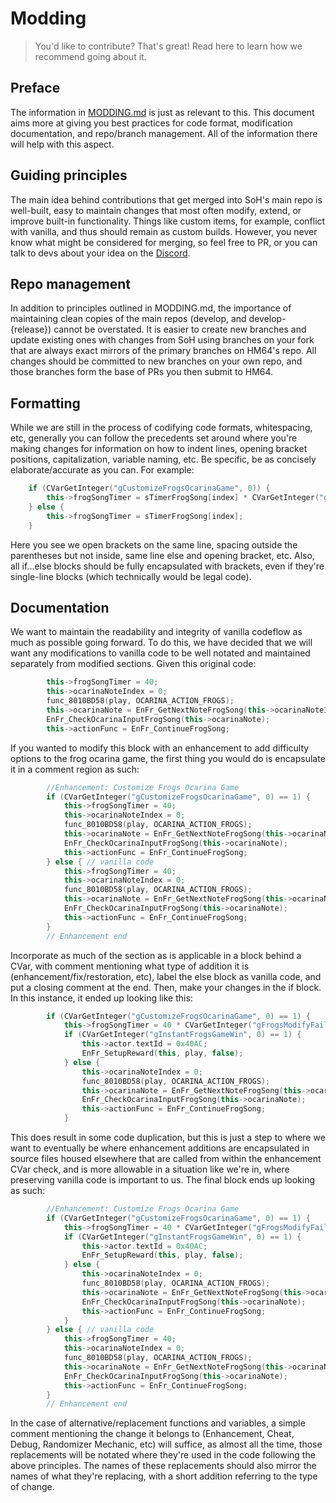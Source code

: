 # Modding

> You'd like to contribute? That's great! Read here to learn how we recommend going about it.

## Preface

The information in [MODDING.md](https://github.com/HarbourMasters/Shipwright/blob/develop/docs/MODDING.md) is just as relevant to this. This document aims more at giving you best practices for code format, modification documentation, and repo/branch management. All of the information there will help with this aspect.

## Guiding principles

The main idea behind contributions that get merged into SoH's main repo is well-built, easy to maintain changes that most often modify, extend, or improve built-in functionality. Things like custom items, for example, conflict with vanilla, and thus should remain as custom builds. However, you never know what might be considered for merging, so feel free to PR, or you can talk to devs about your idea on the [Discord](https://discord.gg/shipofharkinian).

## Repo management

In addition to principles outlined in MODDING.md, the importance of maintaining clean copies of the main repos (develop, and develop-{release}) cannot be overstated. It is easier to create new branches and update existing ones with changes from SoH using branches on your fork that are always exact mirrors of the primary branches on HM64's repo. All changes should be committed to new branches on your own repo, and those branches form the base of PRs you then submit to HM64.

## Formatting

While we are still in the process of codifying code formats, whitespacing, etc, generally you can follow the precedents set around where you're making changes for information on how to indent lines, opening bracket positions, capitalization, variable naming, etc. Be specific, be as concisely elaborate/accurate as you can.  For example:

```c++
    if (CVarGetInteger("gCustomizeFrogsOcarinaGame", 0)) {
        this->frogSongTimer = sTimerFrogSong[index] * CVarGetInteger("gFrogsModifyFailTime", 1);
    } else {
        this->frogSongTimer = sTimerFrogSong[index];
    }
```

Here you see we open brackets on the same line, spacing outside the parentheses but not inside, same line else and opening bracket, etc. Also, all if...else blocks should be fully encapsulated with brackets, even if they're single-line blocks (which technically would be legal code).

## Documentation

We want to maintain the readability and integrity of vanilla codeflow as much as possible going forward. To do this, we have decided that we will want any modifications to vanilla code to be well notated and maintained separately from modified sections. Given this original code:

```c++
        this->frogSongTimer = 40;
        this->ocarinaNoteIndex = 0;
        func_8010BD58(play, OCARINA_ACTION_FROGS);
        this->ocarinaNote = EnFr_GetNextNoteFrogSong(this->ocarinaNoteIndex);
        EnFr_CheckOcarinaInputFrogSong(this->ocarinaNote);
        this->actionFunc = EnFr_ContinueFrogSong;
```

If you wanted to modify this block with an enhancement to add difficulty options to the frog ocarina game, the first thing you would do is encapsulate it in a comment region as such:

```c++
        //Enhancement: Customize Frogs Ocarina Game
        if (CVarGetInteger("gCustomizeFrogsOcarinaGame", 0) == 1) {
            this->frogSongTimer = 40;
            this->ocarinaNoteIndex = 0;
            func_8010BD58(play, OCARINA_ACTION_FROGS);
            this->ocarinaNote = EnFr_GetNextNoteFrogSong(this->ocarinaNoteIndex);
            EnFr_CheckOcarinaInputFrogSong(this->ocarinaNote);
            this->actionFunc = EnFr_ContinueFrogSong;
        } else { // vanilla code
            this->frogSongTimer = 40;
            this->ocarinaNoteIndex = 0;
            func_8010BD58(play, OCARINA_ACTION_FROGS);
            this->ocarinaNote = EnFr_GetNextNoteFrogSong(this->ocarinaNoteIndex);
            EnFr_CheckOcarinaInputFrogSong(this->ocarinaNote);
            this->actionFunc = EnFr_ContinueFrogSong;
        }
        // Enhancement end
```

Incorporate as much of the section as is applicable in a block behind a CVar, with comment mentioning what type of addition it is (enhancement/fix/restoration, etc), label the else block as vanilla code, and put a closing comment at the end. Then, make your changes in the if block. In this instance, it ended up looking like this:

```c++
        if (CVarGetInteger("gCustomizeFrogsOcarinaGame", 0) == 1) {
            this->frogSongTimer = 40 * CVarGetInteger("gFrogsModifyFailTime", 1);
            if (CVarGetInteger("gInstantFrogsGameWin", 0) == 1) {
                this->actor.textId = 0x40AC;
                EnFr_SetupReward(this, play, false);
            } else {
                this->ocarinaNoteIndex = 0;
                func_8010BD58(play, OCARINA_ACTION_FROGS);
                this->ocarinaNote = EnFr_GetNextNoteFrogSong(this->ocarinaNoteIndex);
                EnFr_CheckOcarinaInputFrogSong(this->ocarinaNote);
                this->actionFunc = EnFr_ContinueFrogSong;
            }
```

This does result in some code duplication, but this is just a step to where we want to eventually be where enhancement additions are encapsulated in source files housed elsewhere that are called from within the enhancement CVar check, and is more allowable in a situation like we're in, where preserving vanilla code is important to us. The final block ends up looking as such:

```c++
        //Enhancement: Customize Frogs Ocarina Game
        if (CVarGetInteger("gCustomizeFrogsOcarinaGame", 0) == 1) {
            this->frogSongTimer = 40 * CVarGetInteger("gFrogsModifyFailTime", 1);
            if (CVarGetInteger("gInstantFrogsGameWin", 0) == 1) {
                this->actor.textId = 0x40AC;
                EnFr_SetupReward(this, play, false);
            } else {
                this->ocarinaNoteIndex = 0;
                func_8010BD58(play, OCARINA_ACTION_FROGS);
                this->ocarinaNote = EnFr_GetNextNoteFrogSong(this->ocarinaNoteIndex);
                EnFr_CheckOcarinaInputFrogSong(this->ocarinaNote);
                this->actionFunc = EnFr_ContinueFrogSong;
            }
        } else { // vanilla code
            this->frogSongTimer = 40;
            this->ocarinaNoteIndex = 0;
            func_8010BD58(play, OCARINA_ACTION_FROGS);
            this->ocarinaNote = EnFr_GetNextNoteFrogSong(this->ocarinaNoteIndex);
            EnFr_CheckOcarinaInputFrogSong(this->ocarinaNote);
            this->actionFunc = EnFr_ContinueFrogSong;
        }
        // Enhancement end
```

In the case of alternative/replacement functions and variables, a simple comment mentioning the change it belongs to (Enhancement, Cheat, Debug, Randomizer Mechanic, etc) will suffice, as almost all the time, those replacements will be notated where they're used in the code following the above principles. The names of these replacements should also mirror the names of what they're replacing, with a short addition referring to the type of change.